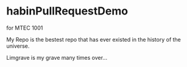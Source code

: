 # habinPullRequestDemo
for MTEC 1001

My Repo is the bestest repo that has ever existed in the history of the universe.

Limgrave is my grave many times over...
